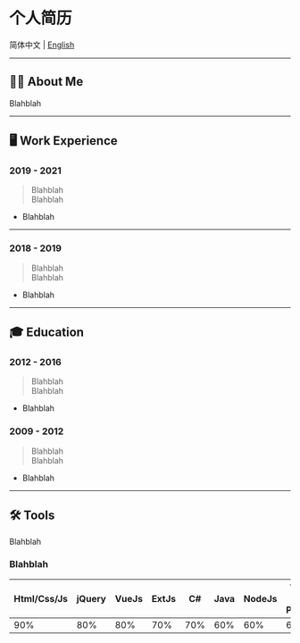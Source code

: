 
# 个人简历

简体中文 | [English](en_README.MD)

---

## 🤵🏻 About Me

Blahblah

---

## 🖥 Work Experience

### 2019 - 2021
> Blahblah
> <br>Blahblah

* Blahblah

---

### 2018 - 2019
> Blahblah
> <br>Blahblah

* Blahblah

---

## 🎓 Education

### 2012 - 2016
> Blahblah
> <br>Blahblah

* Blahblah

### 2009 - 2012
> Blahblah
> <br>Blahblah

* Blahblah

---

## 🛠 Tools

Blahblah

### Blahblah
| Html/Css/Js | jQuery | VueJs | ExtJs | C# | Java | NodeJs | Weixin Mini Program | iOS/Android |
| --------- | --------- | --------- | --------- | --------- | --------- | --------- | --------- | --------- |
| 90% | 80%| 80%| 70% | 70% | 60% | 60% | 60% | 20% |
